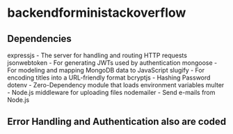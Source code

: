 # backendforministackoverflow

## Dependencies

expressjs - The server for handling and routing HTTP requests
jsonwebtoken - For generating JWTs used by authentication
mongoose - For modeling and mapping MongoDB data to JavaScript
slugify - For encoding titles into a URL-friendly format
bcryptjs - Hashing Password
dotenv - Zero-Dependency module that loads environment variables
multer - Node.js middleware for uploading files
nodemailer - Send e-mails from Node.js

## Error Handling and Authentication also are coded
